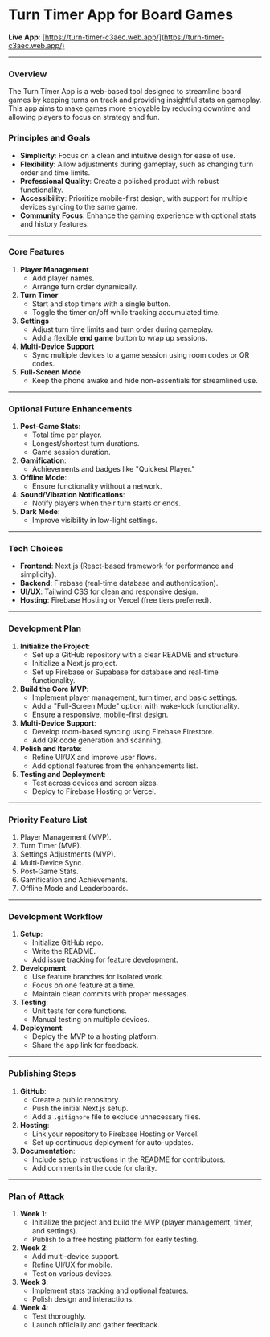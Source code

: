 # Turn Timer App for Board Games

**Live App**: [https://turn-timer-c3aec.web.app/](https://turn-timer-c3aec.web.app/)

---

### **Overview**
The Turn Timer App is a web-based tool designed to streamline board games by keeping turns on track and providing insightful stats on gameplay. This app aims to make games more enjoyable by reducing downtime and allowing players to focus on strategy and fun.

### **Principles and Goals**
- **Simplicity**: Focus on a clean and intuitive design for ease of use.
- **Flexibility**: Allow adjustments during gameplay, such as changing turn order and time limits.
- **Professional Quality**: Create a polished product with robust functionality.
- **Accessibility**: Prioritize mobile-first design, with support for multiple devices syncing to the same game.
- **Community Focus**: Enhance the gaming experience with optional stats and history features.

---

### **Core Features**
1. **Player Management**
   - Add player names.
   - Arrange turn order dynamically.
2. **Turn Timer**
   - Start and stop timers with a single button.
   - Toggle the timer on/off while tracking accumulated time.
3. **Settings**
   - Adjust turn time limits and turn order during gameplay.
   - Add a flexible **end game** button to wrap up sessions.
4. **Multi-Device Support**
   - Sync multiple devices to a game session using room codes or QR codes.
5. **Full-Screen Mode**
   - Keep the phone awake and hide non-essentials for streamlined use.

---

### **Optional Future Enhancements**
1. **Post-Game Stats**:
   - Total time per player.
   - Longest/shortest turn durations.
   - Game session duration.
2. **Gamification**:
   - Achievements and badges like "Quickest Player."
3. **Offline Mode**:
   - Ensure functionality without a network.
4. **Sound/Vibration Notifications**:
   - Notify players when their turn starts or ends.
5. **Dark Mode**:
   - Improve visibility in low-light settings.


---

### **Tech Choices**
- **Frontend**: Next.js (React-based framework for performance and simplicity).
- **Backend**: Firebase (real-time database and authentication).
- **UI/UX**: Tailwind CSS for clean and responsive design.
- **Hosting**: Firebase Hosting or Vercel (free tiers preferred).

---

### **Development Plan**
1. **Initialize the Project**:
   - Set up a GitHub repository with a clear README and structure.
   - Initialize a Next.js project.
   - Set up Firebase or Supabase for database and real-time functionality.
2. **Build the Core MVP**:
   - Implement player management, turn timer, and basic settings.
   - Add a "Full-Screen Mode" option with wake-lock functionality.
   - Ensure a responsive, mobile-first design.
3. **Multi-Device Support**:
   - Develop room-based syncing using Firebase Firestore.
   - Add QR code generation and scanning.
4. **Polish and Iterate**:
   - Refine UI/UX and improve user flows.
   - Add optional features from the enhancements list.
5. **Testing and Deployment**:
   - Test across devices and screen sizes.
   - Deploy to Firebase Hosting or Vercel.

---

### **Priority Feature List**
1. Player Management (MVP).
2. Turn Timer (MVP).
3. Settings Adjustments (MVP).
4. Multi-Device Sync.
5. Post-Game Stats.
6. Gamification and Achievements.
7. Offline Mode and Leaderboards.

---

### **Development Workflow**
1. **Setup**:
   - Initialize GitHub repo.
   - Write the README.
   - Add issue tracking for feature development.
2. **Development**:
   - Use feature branches for isolated work.
   - Focus on one feature at a time.
   - Maintain clean commits with proper messages.
3. **Testing**:
   - Unit tests for core functions.
   - Manual testing on multiple devices.
4. **Deployment**:
   - Deploy the MVP to a hosting platform.
   - Share the app link for feedback.

---

### **Publishing Steps**
1. **GitHub**:
   - Create a public repository.
   - Push the initial Next.js setup.
   - Add a `.gitignore` file to exclude unnecessary files.
2. **Hosting**:
   - Link your repository to Firebase Hosting or Vercel.
   - Set up continuous deployment for auto-updates.
3. **Documentation**:
   - Include setup instructions in the README for contributors.
   - Add comments in the code for clarity.

---

### **Plan of Attack**
1. **Week 1**: 
   - Initialize the project and build the MVP (player management, timer, and settings).
   - Publish to a free hosting platform for early testing.
2. **Week 2**:
   - Add multi-device support.
   - Refine UI/UX for mobile.
   - Test on various devices.
3. **Week 3**:
   - Implement stats tracking and optional features.
   - Polish design and interactions.
4. **Week 4**:
   - Test thoroughly.
   - Launch officially and gather feedback.
